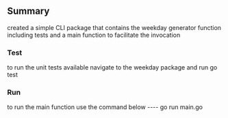 ## Summary
created a simple CLI package that contains the weekday generator function including tests and a main function to facilitate the invocation

### Test
to run the unit tests available navigate to the weekday package and run go test

### Run
to run the main function use the command below
---- go run main.go 